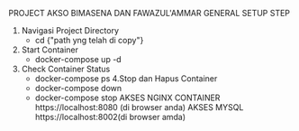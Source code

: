 PROJECT AKSO 
BIMASENA DAN FAWAZUL'AMMAR
GENERAL SETUP STEP
1. Navigasi Project Directory
    - cd {"path yng telah di copy"}
2. Start Container
    - docker-compose up -d
3. Check Container Status
    - docker-compose ps
4.Stop dan Hapus Container
    - docker-compose down
    - docker-compose stop
AKSES NGINX CONTAINER
https://localhost:8080 (di browser anda)
AKSES MYSQL
https://localhost:8002(di browser amda)
